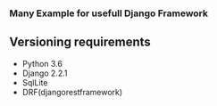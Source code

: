 ### Many Example for usefull Django Framework

## Versioning requirements
  - Python 3.6
  - Django 2.2.1
  - SqlLite
  - DRF(djangorestframework)
